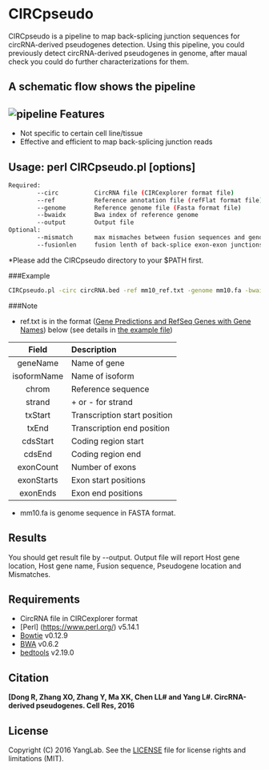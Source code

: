 # CIRCpseudo

CIRCpseudo is a pipeline to map back-splicing junction sequences for circRNA-derived pseudogenes detection. 
Using this pipeline, you could previously detect circRNA-derived pseudogenes in genome,
after maual check you could do further characterizations for them.

A schematic flow shows the pipeline
-----------------------------------
![pipeline](https://raw.githubusercontent.com/dongruipicb/CIRCpseudo/master/circpseudo.jpg)
Features
--------

* Not specific to certain cell line/tissue
* Effective and efficient to map back-splicing junction reads

Usage: perl CIRCpseudo.pl [options]
-----

```bash
Required:
        --circ          CircRNA file (CIRCexplorer format file)
        --ref           Reference annotation file (refFlat format file)
        --genome        Reference genome file (Fasta format file)
        --bwaidx        Bwa index of reference genome
        --output        Output file
Optional:
        --mismatch      max mismaches between fusion sequences and genome, defalt 4
        --fusionlen     fusion lenth of back-splice exon-exon junctions defalt 40
```
*Please add the CIRCpseudo directory to your $PATH first.

###Example
```bash
CIRCpseudo.pl -circ circRNA.bed -ref mm10_ref.txt -genome mm10.fa -bwaidx index/mm10.fa.idx -output mouse_pseudo.txt
```
###Note

* ref.txt is in the format ([Gene Predictions and RefSeq Genes with Gene Names](https://genome.ucsc.edu/FAQ/FAQformat.html#format9)) below (see details in [the example file](https://github.com/YangLab/CIRCexplorer/blob/master/example/ref_example.txt))

| Field       | Description                   |
| :---------: | :---------------------------- |
| geneName    | Name of gene                  |
| isoformName | Name of isoform               |
| chrom       | Reference sequence            |
| strand      | + or - for strand             |
| txStart     | Transcription start position  |
| txEnd       | Transcription end position    |
| cdsStart    | Coding region start           |
| cdsEnd      | Coding region end             |
| exonCount   | Number of exons               |
| exonStarts  | Exon start positions          |
| exonEnds    | Exon end positions            |

* mm10.fa is genome sequence in FASTA format.

Results
-------

You should get result file by --output. Output file will report Host gene location, Host gene name, Fusion sequence, Pseudogene location and Mismatches.

Requirements
------------

* CircRNA file in CIRCexplorer format
* [Perl] (https://www.perl.org/) v5.14.1
* [Bowtie](http://bowtie-bio.sourceforge.net/index.shtml) v0.12.9
* [BWA](http://bio-bwa.sourceforge.net/) v0.6.2
* [bedtools](https://github.com/arq5x/bedtools2) v2.19.0

Citation
--------

**[Dong R, Zhang XO, Zhang Y, Ma XK, Chen LL# and Yang L#. CircRNA-derived pseudogenes. Cell Res, 2016**

License
-------

Copyright (C) 2016 YangLab.
See the [LICENSE](https://github.com/YangLab/CIRCpseudo/master/LICENSE)
file for license rights and limitations (MIT).
